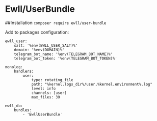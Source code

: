 # Ewll/UserBundle

##Installation
```composer require ewll/user-bundle```

Add to packages configuration:
```
ewll_user:
    salt: '%env(EWLL_USER_SALT)%'
    domain: '%env(DOMAIN)%'
    telegram_bot_name: '%env(TELEGRAM_BOT_NAME)%'
    telegram_bot_token: '%env(TELEGRAM_BOT_TOKEN)%'
```
```
monolog:
    handlers:
        user:
            type: rotating_file
            path: "%kernel.logs_dir%/user.%kernel.environment%.log"
            level: info
            channels: [user]
            max_files: 30
```
```
ewll_db:
    bundles:
        - 'EwllUserBundle'
```

